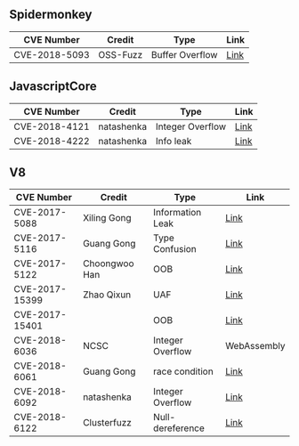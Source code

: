 
## Spidermonkey
CVE Number | Credit | Type | Link
---------- | ------- | -------- | --
CVE-2018-5093 | OSS-Fuzz | Buffer Overflow | [Link](https://bugzilla.mozilla.org/show_bug.cgi?id=1415291)

## JavascriptCore
CVE Number | Credit | Type | Link
---------- | ------- | -------- | --
CVE-2018-4121 | natashenka | Integer Overflow | [Link](https://bugs.chromium.org/p/project-zero/issues/detail?id=1522)
CVE-2018-4222 | natashenka | Info leak | [Link](https://bugs.chromium.org/p/project-zero/issues/detail?id=1545&desc=2)

## V8
CVE Number | Credit | Type | Link
---------- | ------- | -------- | --
CVE-2017-5088 | Xiling Gong | Information Leak| [Link](https://bugs.chromium.org/p/chromium/issues/detail?id=729991)
CVE-2017-5116 | Guang Gong | Type Confusion | [Link](https://bugs.chromium.org/p/chromium/issues/detail?id=759624)
CVE-2017-5122 | Choongwoo Han | OOB | [Link](https://bugs.chromium.org/p/chromium/issues/detail?id=752423)
CVE-2017-15399 | Zhao Qixun | UAF | [Link](https://bugs.chromium.org/p/chromium/issues/detail?id=776677)
CVE-2017-15401 | | OOB | [Link](https://bugs.chromium.org/p/chromium/issues/detail?id=766260)
CVE-2018-6036 | NCSC | Integer Overflow	| WebAssembly | [Link](https://bugs.chromium.org/p/chromium/issues/detail?id=789952)
CVE-2018-6061 | Guang Gong | race condition | [Link](https://bugs.chromium.org/p/chromium/issues/detail?id=794091)
CVE-2018-6092 | natashenka | Integer Overflow | [Link](https://bugs.chromium.org/p/project-zero/issues/detail?id=1546)
CVE-2018-6122 | Clusterfuzz | Null-dereference | [Link](https://bugs.chromium.org/p/chromium/issues/detail?id=836141)

